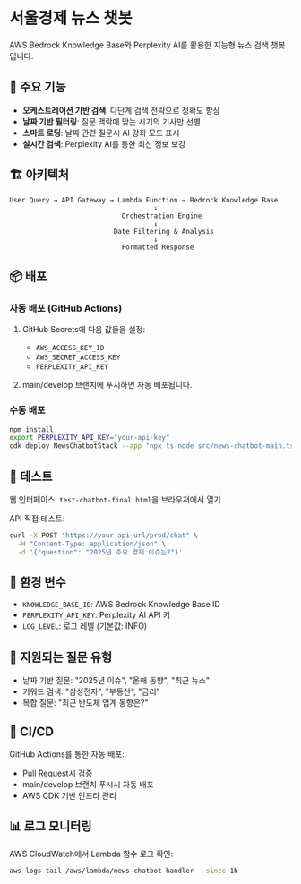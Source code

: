 # 서울경제 뉴스 챗봇

AWS Bedrock Knowledge Base와 Perplexity AI를 활용한 지능형 뉴스 검색 챗봇입니다.

## 🚀 주요 기능

- **오케스트레이션 기반 검색**: 다단계 검색 전략으로 정확도 향상
- **날짜 기반 필터링**: 질문 맥락에 맞는 시기의 기사만 선별
- **스마트 로딩**: 날짜 관련 질문시 AI 강화 모드 표시
- **실시간 검색**: Perplexity AI를 통한 최신 정보 보강

## 🏗️ 아키텍처

```
User Query → API Gateway → Lambda Function → Bedrock Knowledge Base
                                    ↓
                            Orchestration Engine
                                    ↓
                          Date Filtering & Analysis
                                    ↓
                            Formatted Response
```

## 📦 배포

### 자동 배포 (GitHub Actions)

1. GitHub Secrets에 다음 값들을 설정:
   - `AWS_ACCESS_KEY_ID`
   - `AWS_SECRET_ACCESS_KEY` 
   - `PERPLEXITY_API_KEY`

2. main/develop 브랜치에 푸시하면 자동 배포됩니다.

### 수동 배포

```bash
npm install
export PERPLEXITY_API_KEY="your-api-key"
cdk deploy NewsChatbotStack --app "npx ts-node src/news-chatbot-main.ts"
```

## 🧪 테스트

웹 인터페이스: `test-chatbot-final.html`을 브라우저에서 열기

API 직접 테스트:
```bash
curl -X POST "https://your-api-url/prod/chat" \
  -H "Content-Type: application/json" \
  -d '{"question": "2025년 주요 경제 이슈는?"}'
```

## 🔧 환경 변수

- `KNOWLEDGE_BASE_ID`: AWS Bedrock Knowledge Base ID
- `PERPLEXITY_API_KEY`: Perplexity AI API 키
- `LOG_LEVEL`: 로그 레벨 (기본값: INFO)

## 📝 지원되는 질문 유형

- 날짜 기반 질문: "2025년 이슈", "올해 동향", "최근 뉴스"
- 키워드 검색: "삼성전자", "부동산", "금리"
- 복합 질문: "최근 반도체 업계 동향은?"

## 🔄 CI/CD

GitHub Actions를 통한 자동 배포:
- Pull Request시 검증
- main/develop 브랜치 푸시시 자동 배포
- AWS CDK 기반 인프라 관리

## 📊 로그 모니터링

AWS CloudWatch에서 Lambda 함수 로그 확인:
```bash
aws logs tail /aws/lambda/news-chatbot-handler --since 1h
```